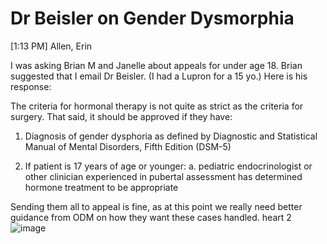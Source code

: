# Dr Beisler on Gender Dysmorphia

[1:13 PM] Allen, Erin

I was asking Brian M and Janelle about appeals for under age 18. Brian suggested that I email Dr Beisler.  (I had a Lupron for a 15 yo.)  Here is his response:
 
The criteria for hormonal therapy is not quite as strict as the criteria for surgery. That said, it should be approved if they have:
 
1. Diagnosis of gender dysphoria as defined by Diagnostic and Statistical Manual of Mental Disorders, Fifth Edition (DSM-5)

2. If patient is 17 years of age or younger:
	a. pediatric endocrinologist or other clinician experienced in pubertal assessment has
	determined hormone treatment to be appropriate
 
Sending them all to appeal is fine, as at this point we really need better guidance from ODM on how they want these cases handled.
heart 2![image](https://user-images.githubusercontent.com/122046056/227100049-35ae5dc8-6134-4503-abe7-bdb58c4e9224.png)
